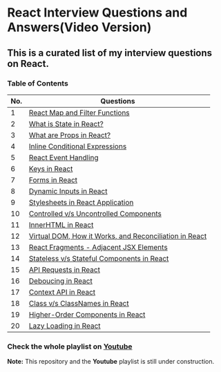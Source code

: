 # React Interview Questions and Answers(Video Version)

## This is a curated list of my interview questions on React.

### Table of Contents

| No. | Questions                                                                              |
| --- | -------------------------------------------------------------------------------------- |
| 1   | [React Map and Filter Functions](https://youtu.be/kduA5e8ez5k)                         |
| 2   | [What is State in React?](https://youtu.be/w2BpSRADZ0I)                                |
| 3   | [What are Props in React?](https://youtu.be/6bv82fbumpQ)                               |
| 4   | [Inline Conditional Expressions](https://youtu.be/jL9I9hUfPdg)                         |
| 5   | [React Event Handling](https://youtu.be/BA8hrrGXaQs)                                   |
| 6   | [Keys in React](https://youtu.be/ofnhwhjdNZI)                                          |
| 7   | [Forms in React](https://youtu.be/J8dp2T5GdWY)                                         |
| 8   | [Dynamic Inputs in React](https://youtu.be/VEn0aExLN5M)                                |
| 9   | [Stylesheets in React Application](https://youtu.be/F--ek1wQHyY)                       |
| 10  | [Controlled v/s Uncontrolled Components](https://youtu.be/7GhmY4YsX3c)                 |
| 11  | [InnerHTML in React](https://youtu.be/KBpRlMMfm4M)                                     |
| 12  | [Virtual DOM, How it Works, and Reconciliation in React](https://youtu.be/4ewR-Ii2yWE) |
| 13  | [React Fragments - Adjacent JSX Elements](https://youtu.be/MY_EiqgIsTk)                |
| 14  | [Stateless v/s Stateful Components in React](https://youtu.be/huZ2UJrHVHM)             |
| 15  | [API Requests in React](https://youtu.be/oi81mFBqF7Y)                                  |
| 16  | [Deboucing in React](https://youtu.be/PVUQMhYTZSY)                                     |
| 17  | [Context API in React](https://youtu.be/_ch9rb1yvPs)                                   |
| 18  | [Class v/s ClassNames in React](https://youtu.be/B94M4KCIhZc)                          |
| 19  | [Higher-Order Components in React](https://youtu.be/_4Aha2Nr-go)                       |
| 20  | [Lazy Loading in React](https://youtu.be/F8EG8i2ki8U)                                  |

### Check the whole playlist on [Youtube](https://www.youtube.com/playlist?list=PLWgH1O_994O8weQeHv19cqI3xJEUUFoKp)

**Note:** This repository and the **Youtube** playlist is still under construction.
